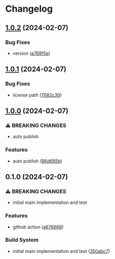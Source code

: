# Changelog

## [1.0.2](https://github.com/RobbieL-nlp/cached_field/compare/v1.0.1...v1.0.2) (2024-02-07)


### Bug Fixes

* version ([a769f5e](https://github.com/RobbieL-nlp/cached_field/commit/a769f5e2eb9f8dd4fabde53ccd8b7d3917b4f1c1))

## [1.0.1](https://github.com/RobbieL-nlp/cached_field/compare/v1.0.0...v1.0.1) (2024-02-07)


### Bug Fixes

* license path ([7082c30](https://github.com/RobbieL-nlp/cached_field/commit/7082c301239685a688fd30ce7e6c9f3893a6ca67))

## [1.0.0](https://github.com/RobbieL-nlp/cached_field/compare/v0.1.0...v1.0.0) (2024-02-07)


### ⚠ BREAKING CHANGES

* auto publish

### Features

* auto publish ([86d685b](https://github.com/RobbieL-nlp/cached_field/commit/86d685b6843777fbd6f3e876c72954896a2c3e0f))

## 0.1.0 (2024-02-07)


### ⚠ BREAKING CHANGES

* initial main implementation and test

### Features

* github action ([a676668](https://github.com/RobbieL-nlp/cached_field/commit/a6766687fb5474e8a0b6201b4507a01530aa2094))


### Build System

* initial main implementation and test ([350abc7](https://github.com/RobbieL-nlp/cached_field/commit/350abc79037959f89ee52fdd62916baf973719ca))
